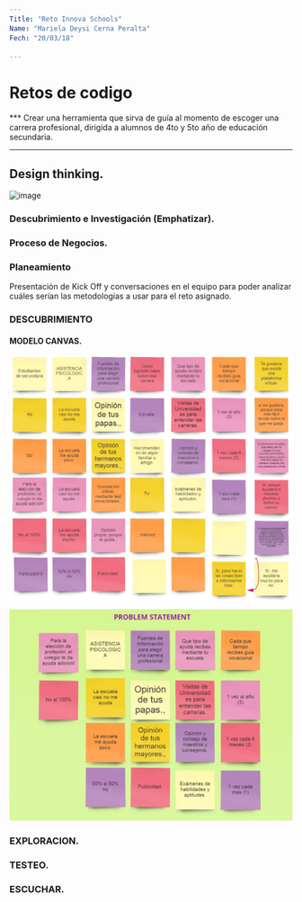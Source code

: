 ```yaml
---
Title: "Reto Innova Schools"
Name: "Mariela Deysi Cerna Peralta"
Fech: "20/03/18"

---
```

# Retos de codigo

*** Crear una herramienta que sirva de guía al momento de escoger una carrera profesional, dirigida a alumnos de 4to y 5to año de educación secundaria.

***

## Design thinking.
![image](https://user-images.githubusercontent.com/32305619/37705819-3f069ef8-2ccb-11e8-8af3-88b68fd1e8c4.png)

### Descubrimiento e Investigación (Emphatizar).
### Proceso de Negocios.
### Planeamiento

Presentación de Kick Off y conversaciones en el equipo para poder analizar cuáles serían las metodologías a usar para el reto asignado.

### DESCUBRIMIENTO

#### MODELO CANVAS.

![Imagenes](affinityMap.jpg) 

![Imagenes](problemstatement.jpg) 
### EXPLORACION.
### TESTEO.
### ESCUCHAR.


